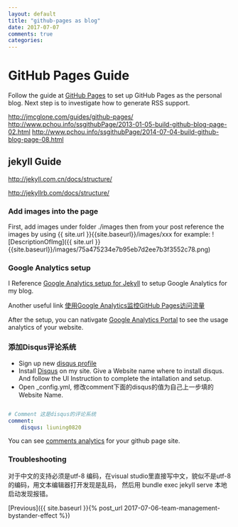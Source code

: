 ```yaml
---
layout: default
title: "github-pages as blog"
date: 2017-07-07
comments: true
categories:
---
```


# GitHub Pages Guide

Follow the guide at [GitHub Pages](https://pages.github.com/) to set up GitHub Pages as the personal blog.
Next step is to investigate how to generate RSS support.

http://jmcglone.com/guides/github-pages/
http://www.pchou.info/ssgithubPage/2013-01-05-build-github-blog-page-02.html
http://www.pchou.info/ssgithubPage/2014-07-04-build-github-blog-page-08.html

## jekyll Guide

http://jekyll.com.cn/docs/structure/

http://jekyllrb.com/docs/structure/

### Add images into the page

First, add images under folder ./images
then from your post reference the images by using {{ site.url }}{{site.baseurl}}/images/xxx
for example:
![DescriptionOfImg]({{ site.url }}{{site.baseurl}}/images/75a475234e7b95eb7d2ee7b3f3552c78.png)

### Google Analytics setup

I Reference [Google Analytics setup for Jekyll](https://michaelsoolee.com/google-analytics-jekyll/) to setup
Google Analytics for my blog.

Another useful link [使用Google Analytics监控GitHub Pages访问流量](https://letianfeng.github.io/github/2018/05/27/github_pages_and_google_analytics.html)

After the setup, you can nativgate [Google Analytics Portal](https://analytics.google.com/analytics/web) to see the usage analytics of your website.

### 添加Disqus评论系统

- Sign up new [disqus profile](https://disqus.com/profile/signup/)
- Install [Disqus](https://disqus.com/admin/create/) on my site. Give a Website name where to install disqus. And follow the UI Instruction to complete the intallation and setup.
- Open _config.yml, 修改comment下面的disqus的值为自己上一步填的Website Name.

```yml

# Comment 这是disqus的评论系统
comment:
    disqus: liuning0820
```

You can see [comments analytics](https://liuning0820.disqus.com/admin/analytics/comments) for your github page site.

### Troubleshooting

对于中文的支持必须是utf-8 编码，在visual studio里直接写中文，貌似不是utf-8的编码，用文本编辑器打开发现是乱码， 然后用
bundle exec jekyll serve 本地启动发现报错。

<!-- Navigation -->
[Previous]({{ site.baseurl }}{% post_url 2017-07-06-team-management-bystander-effect %})